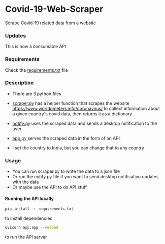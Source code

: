 # Covid-19-Web-Scraper
Scrape Covid-19 related data from a website

### Updates
This is now a consumable API

### Requirements
Check the [requirements.txt](https://github.com/Rishav-12/Covid-19-Web-Scraper/blob/master/requirements.txt) file

### Description
* There are 3 python files

* [scraper.py](https://github.com/Rishav-12/Covid-19-Web-Scraper/blob/master/scraper.py) has a helper function that scrapes the website https://www.worldometers.info/coronavirus/ to collect information about a given country's covid data, then returns it as a dictionary

* [notify.py](https://github.com/Rishav-12/Covid-19-Web-Scraper/blob/master/notify.py) uses the scraped data and sends a desktop notification to the user

* [app.py](https://github.com/Rishav-12/Covid-19-Web-Scraper/blob/master/app.py) serves the scraped data in the form of an API

* I set the country to India, but you can change that to any country

### Usage
* You can run scraper.py to write the data to a json file
* Or run the notify.py file if you want to send desktop notification updates with the data
* Or maybe use the API to do API stuff

#### Running the API locally
```bash
pip install -r requirements.txt
```

to install dependencies
```bash
uvicorn app:app --reload
```

to run the API server
